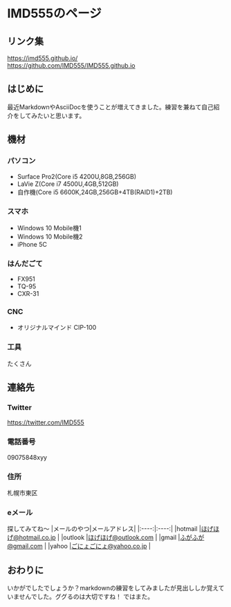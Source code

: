 # IMD555のページ
## リンク集
https://imd555.github.io/  
https://github.com/IMD555/IMD555.github.io
## はじめに
最近MarkdownやAsciiDocを使うことが増えてきました。練習を兼ねて自己紹介をしてみたいと思います。
## 機材
### パソコン
* Surface Pro2(Core i5 4200U,8GB,256GB)
* LaVie Z(Core i7 4500U,4GB,512GB)
* 自作機(Core i5 6600K,24GB,256GB+4TB(RAID1)+2TB)
### スマホ
* Windows 10 Mobile機1
* Windows 10 Mobile機2
* iPhone 5C
### はんだごて
* FX951
* TQ-95
* CXR-31
### CNC
* オリジナルマインド CIP-100
### 工具
たくさん
## 連絡先
### Twitter
https://twitter.com/IMD555
### 電話番号
09075848xyy
### 住所
札幌市東区
### eメール
探してみてね～
|メールのやつ|メールアドレス| 
|:----:|:----:| 
|hotmail  |ほげほげ@hotmail.co.jp   | 
|outlook  |ほげほげ@outlook.com     | 
|gmail    |ふがふが@gmail.com       | 
|yahoo    |ごにょごにょ@yahoo.co.jp |
## おわりに
いかがでしたでしょうか？markdownの練習をしてみましたが見出ししか覚えていませんでした。ググるのは大切ですね！
ではまた。